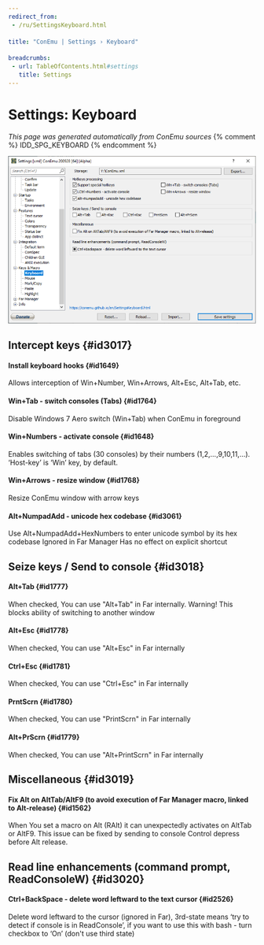 ```yaml
---
redirect_from:
 - /ru/SettingsKeyboard.html

title: "ConEmu | Settings › Keyboard"

breadcrumbs:
 - url: TableOfContents.html#settings
   title: Settings
---
```


# Settings: Keyboard

*This page was generated automatically from ConEmu sources*
{% comment %} IDD_SPG_KEYBOARD {% endcomment %}

![ConEmu Settings: Keyboard](/img/Settings-Keyboard.png)



## Intercept keys  {#id3017}

#### Install keyboard hooks  {#id1649}
Allows interception of Win+Number, Win+Arrows, Alt+Esc, Alt+Tab, etc.

#### Win+Tab - switch consoles (Tabs)  {#id1764}
Disable Windows 7 Aero switch (Win+Tab) when ConEmu in foreground

#### Win+Numbers - activate console  {#id1648}
Enables switching of tabs (30 consoles) by their numbers (1,2,...,9,10,11,...). ‘Host-key’ is ‘Win’ key, by default.

#### Win+Arrows - resize window  {#id1768}
Resize ConEmu window with arrow keys

#### Alt+NumpadAdd - unicode hex codebase  {#id3061}
Use Alt+NumpadAdd+HexNumbers to enter unicode symbol by its hex codebase Ignored in Far Manager Has no effect on explicit shortcut



## Seize keys / Send to console  {#id3018}

#### Alt+Tab  {#id1777}
When checked, You can use "Alt+Tab" in Far internally. Warning! This blocks ability of switching to another window

#### Alt+Esc  {#id1778}
When checked, You can use "Alt+Esc" in Far internally

#### Ctrl+Esc  {#id1781}
When checked, You can use "Ctrl+Esc" in Far internally

#### PrntScrn  {#id1780}
When checked, You can use "PrintScrn" in Far internally

#### Alt+PrScrn  {#id1779}
When checked, You can use "Alt+PrintScrn" in Far internally



## Miscellaneous  {#id3019}

#### Fix Alt on AltTab/AltF9 (to avoid execution of Far Manager macro, linked to Alt-release)  {#id1562}
When You set a macro on Alt (RAlt) it can unexpectedly activates on AltTab or AltF9. This issue can be fixed by sending to console Control depress before Alt release.



## Read line enhancements (command prompt, ReadConsoleW)  {#id3020}

#### Ctrl+BackSpace - delete word leftward to the text cursor  {#id2526}
Delete word leftward to the cursor (ignored in Far), 3rd-state means ‘try to detect if console is in ReadConsole’, if you want to use this with bash - turn checkbox to ‘On’ (don't use third state)



